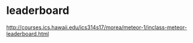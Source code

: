 # leaderboard
http://courses.ics.hawaii.edu/ics314s17/morea/meteor-1/inclass-meteor-leaderboard.html
